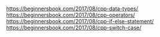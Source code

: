 https://beginnersbook.com/2017/08/cpp-data-types/
https://beginnersbook.com/2017/08/cpp-operators/
https://beginnersbook.com/2017/08/cpp-if-else-statement/
https://beginnersbook.com/2017/08/cpp-switch-case/